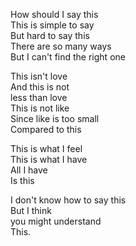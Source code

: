 How should I say this  
This is simple to say  
But hard to say this  
There are so many ways  
But I can't find the right one

This isn't love  
And this is not  
less than love  
This is not like  
Since like is too small  
Compared to this

This is what I feel  
This is what I have  
All I have  
Is this

I don't know how to say this  
But I think  
you might understand  
This.